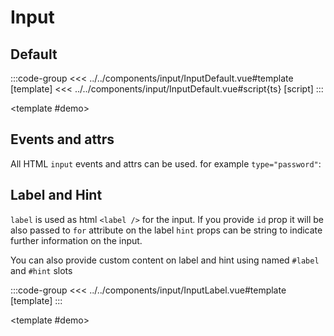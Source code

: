 <script setup>
  import InputDemo from '../../components/input/InputDemo.vue'
  import InputDefault from '../../components/input/InputDefault.vue'
  import InputLabel from '../../components/input/InputLabel.vue'
</script>

# Input

<p></p>

<InputDemo />

## Default

<Demo>

:::code-group
<<< ../../components/input/InputDefault.vue#template [template]
<<< ../../components/input/InputDefault.vue#script{ts} [script]
:::


<template #demo>
<InputDefault />
</template>
</Demo>


## Events and attrs

All HTML `input` events and attrs can be used. for example `type="password"`:
<RInput type="password" placeholder="Password" />


## Label and Hint

`label` is used as html `<label />` for the input. If you provide `id` prop it will be also passed to `for` attribute on the label
`hint` props can be string to indicate further information on the input.

You can also provide custom content on label and hint using named `#label` and `#hint` slots


<Demo>

:::code-group
<<< ../../components/input/InputLabel.vue#template [template]
:::


<template #demo>
<InputLabel />
</template>
</Demo>
